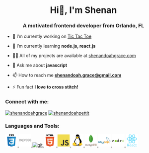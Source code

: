 <h1 align="center">Hi👋, I'm Shenan</h1>
<h3 align="center">A motivated frontend developer from Orlando, FL</h3>

- 🔭 I’m currently working on [Tic Tac Toe](https://github.com/shenando/tictactoeFINAL)

- 🌱 I’m currently learning **node.js, react.js**

- 👨‍💻 All of my projects are available at [shenandoahgrace.com](https://shenandoahgrace.netlify.app/)

- 💬 Ask me about **javascript**

- 📫 How to reach me **shenandoah.grace@gmail.com**

- ⚡ Fun fact **I love to cross stitch!**

<h3 align="left">Connect with me:</h3>
<p align="left">
<a href="https://twitter.com/shenandoahgrace" target="blank"><img align="center" src="https://cdn.jsdelivr.net/npm/simple-icons@3.0.1/icons/twitter.svg" alt="shenandoahgrace" height="30" width="40" /></a>
<a href="https://linkedin.com/in/shenandoahpettit" target="blank"><img align="center" src="https://cdn.jsdelivr.net/npm/simple-icons@3.0.1/icons/linkedin.svg" alt="shenandoahpettit" height="30" width="40" /></a>
</p>

<h3 align="left">Languages and Tools:</h3>
<p align="left"> <a href="https://www.w3schools.com/css/" target="_blank"> <img src="https://raw.githubusercontent.com/devicons/devicon/master/icons/css3/css3-original-wordmark.svg" alt="css3" width="40" height="40"/> </a> <a href="https://expressjs.com" target="_blank"> <img src="https://raw.githubusercontent.com/devicons/devicon/master/icons/express/express-original-wordmark.svg" alt="express" width="40" height="40"/> </a> <a href="https://git-scm.com/" target="_blank"> <img src="https://www.vectorlogo.zone/logos/git-scm/git-scm-icon.svg" alt="git" width="40" height="40"/> </a> <a href="https://www.w3.org/html/" target="_blank"> <img src="https://raw.githubusercontent.com/devicons/devicon/master/icons/html5/html5-original-wordmark.svg" alt="html5" width="40" height="40"/> </a> <a href="https://developer.mozilla.org/en-US/docs/Web/JavaScript" target="_blank"> <img src="https://raw.githubusercontent.com/devicons/devicon/master/icons/javascript/javascript-original.svg" alt="javascript" width="40" height="40"/> </a> <a href="https://www.linux.org/" target="_blank"> <img src="https://raw.githubusercontent.com/devicons/devicon/master/icons/linux/linux-original.svg" alt="linux" width="40" height="40"/> </a> <a href="https://www.mongodb.com/" target="_blank"> <img src="https://raw.githubusercontent.com/devicons/devicon/master/icons/mongodb/mongodb-original-wordmark.svg" alt="mongodb" width="40" height="40"/> </a> <a href="https://www.mysql.com/" target="_blank"> <img src="https://raw.githubusercontent.com/devicons/devicon/master/icons/mysql/mysql-original-wordmark.svg" alt="mysql" width="40" height="40"/> </a> <a href="https://nodejs.org" target="_blank"> <img src="https://raw.githubusercontent.com/devicons/devicon/master/icons/nodejs/nodejs-original-wordmark.svg" alt="nodejs" width="40" height="40"/> </a> <a href="https://reactjs.org/" target="_blank"> <img src="https://raw.githubusercontent.com/devicons/devicon/master/icons/react/react-original-wordmark.svg" alt="react" width="40" height="40"/> </a> </p> 
